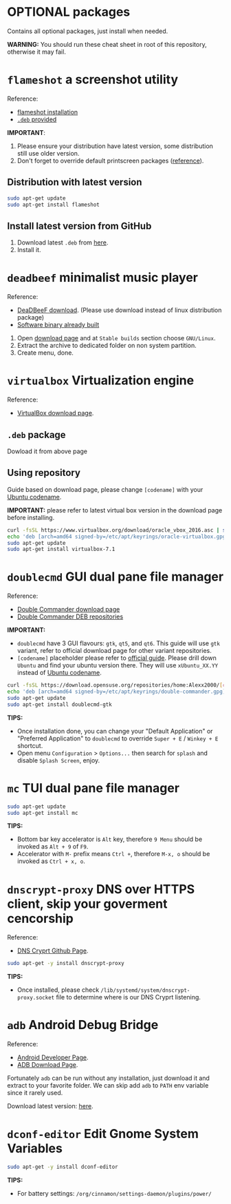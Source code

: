 # OPTIONAL packages

Contains all optional packages, just install when needed.

**WARNING:** You should run these cheat sheet in root of this repository, otherwise it may fail.

# `flameshot` a screenshot utility

Reference:
- [flameshot installation](https://github.com/flameshot-org/flameshot?tab=readme-ov-file#installation)
- [`.deb` provided](../REPOSITORY.md#deb-installation-provided)

**IMPORTANT**:
1. Please ensure your distribution have latest version, some distribution still use older version.
2. Don't forget to override default printscreen packages ([reference](https://github.com/flameshot-org/flameshot?tab=readme-ov-file#on-ubuntu-tested-on-1804-2004-2204)).

## Distribution with latest version

```sh
sudo apt-get update
sudo apt-get install flameshot
```

## Install latest version from GitHub

1. Download latest `.deb` from [here](https://github.com/flameshot-org/flameshot/releases).
2. Install it.

# `deadbeef` minimalist music player

Reference:
- [DeaDBeeF download](https://deadbeef.sourceforge.io/download.html). (Please use download instead of linux distribution package)
- [Software binary already built](../REPOSITORY.md#software-binary-already-built)

1. Open [download page](https://deadbeef.sourceforge.io/download.html) and at `Stable builds` section choose `GNU/Linux`.
2. Extract the archive to dedicated folder on non system partition.
3. Create menu, done.

# `virtualbox` Virtualization engine

Reference:
- [VirtualBox download page](https://www.virtualbox.org/wiki/Linux_Downloads).

## `.deb` package

Dowload it from above page

## Using repository

Guide based on download page, please change `[codename]` with your [Ubuntu codename](https://wiki.ubuntu.com/Releases).

**IMPORTANT:** please refer to latest virtual box version in the download page before installing.

```sh
curl -fsSL https://www.virtualbox.org/download/oracle_vbox_2016.asc | sudo gpg --dearmor --output /etc/apt/keyrings/oracle-virtualbox.gpg
echo 'deb [arch=amd64 signed-by=/etc/apt/keyrings/oracle-virtualbox.gpg] https://download.virtualbox.org/virtualbox/debian [codename] contrib' | sudo tee /etc/apt/sources.list.d/oracle-virtualbox.list
sudo apt-get update
sudo apt-get install virtualbox-7.1
```

# `doublecmd` GUI dual pane file manager

Reference:
- [Double Commander download page](https://sourceforge.net/p/doublecmd/wiki/Download/)
- [Double Commander DEB repositories](https://software.opensuse.org/download.html?project=home%3AAlexx2000&package=doublecmd-gtk)

**IMPORTANT:**
- `doublecmd` have 3 GUI flavours: `gtk`, `qt5`, and `qt6`. This guide will use `gtk` variant, refer to official download page for other variant repositories.
- `[codename]` placeholder please refer to [official guide](https://software.opensuse.org/download.html?project=home%3AAlexx2000&package=doublecmd-gtk). Please drill down `Ubuntu` and find your ubuntu version there. They will use `xUbuntu_XX.YY` instead of [Ubuntu codename](https://wiki.ubuntu.com/Releases).

```sh
curl -fsSL https://download.opensuse.org/repositories/home:Alexx2000/[codename]/Release.key | sudo gpg --dearmor --output /etc/apt/keyrings/double-commander.gpg
echo 'deb [arch=amd64 signed-by=/etc/apt/keyrings/double-commander.gpg] http://download.opensuse.org/repositories/home:/Alexx2000/[codename]/ /' | sudo tee /etc/apt/sources.list.d/double-commander.list
sudo apt-get update
sudo apt-get install doublecmd-gtk
```

**TIPS:**
- Once installation done, you can change your "Default Application" or "Preferred Application" to `doublecmd` to override `Super + E` / `Winkey + E` shortcut.
- Open menu `Configuration` > `Options...` then search for `splash` and disable `Splash Screen`, enjoy. 

# `mc` TUI dual pane file manager

```sh
sudo apt-get update
sudo apt-get install mc
```

**TIPS:**
- Bottom bar key accelerator is `Alt` key, therefore `9 Menu` should be invoked as `Alt + 9` of `F9`.
- Accelerator with `M-` prefix means `Ctrl +`, therefore `M-x, o` should be invoked as `Ctrl + x, o`.

# `dnscrypt-proxy` DNS over HTTPS client, skip your goverment cencorship

Reference:
- [DNS Cryprt Github Page](https://github.com/DNSCrypt/dnscrypt-proxy/wiki/Installation-on-Debian-and-Ubuntu#ubuntu).

```sh
sudo apt-get -y install dnscrypt-proxy
```

**TIPS:**
- Once installed, please check `/lib/systemd/system/dnscrypt-proxy.socket` file to determine where is our DNS Cryprt listening.


# `adb` Android Debug Bridge

Reference:
- [Android Developer Page](https://developer.android.com/tools/adb).
- [ADB Download Page](https://developer.android.com/studio/releases/platform-tools).

Fortunately `adb` can be run without any installation, just download it and extract to your favorite folder.
We can skip add `adb` to `PATH` env variable since it rarely used.

Download latest version: [here](https://dl.google.com/android/repository/platform-tools-latest-linux.zip).

# `dconf-editor` Edit Gnome System Variables

```sh
sudo apt-get -y install dconf-editor
```

**TIPS:**
- For battery settings: `/org/cinnamon/settings-daemon/plugins/power/`
